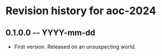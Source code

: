 # Revision history for aoc-2024

## 0.1.0.0 -- YYYY-mm-dd

* First version. Released on an unsuspecting world.
